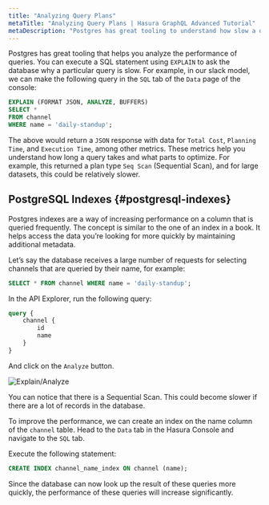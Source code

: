 ```yaml
---
title: "Analyzing Query Plans"
metaTitle: "Analyzing Query Plans | Hasura GraphQL Advanced Tutorial"
metaDescription: "Postgres has great tooling to understand how slow a query runs. You can execute a simple SQL statement using `EXPLAIN` to ask the database why a particular query is taking long."
---
```


Postgres has great tooling that helps you analyze the performance of queries. You can execute a SQL statement using `EXPLAIN` to ask the database why a particular query is slow. For example, in our slack model, we can make the following query in the `SQL` tab of the `Data` page of the console:

```sql
EXPLAIN (FORMAT JSON, ANALYZE, BUFFERS)
SELECT *
FROM channel
WHERE name = 'daily-standup';
```

The above would return a `JSON` response with data for `Total Cost`, `Planning Time`, and `Execution Time`, among other metrics. These metrics help you understand how long a query takes and what parts to optimize. For example, this returned a plan type `Seq Scan` (Sequential Scan), and for large datasets, this could be relatively slower.

## PostgreSQL Indexes {#postgresql-indexes}

Postgres indexes are a way of increasing performance on a column that is queried frequently. The concept is similar to the one of an index in a book. It helps access the data you’re looking for more quickly by maintaining additional metadata.

Let’s say the database receives a large number of requests for selecting channels that are queried by their name, for example:

```sql
SELECT * FROM channel WHERE name = 'daily-standup';
```

In the API Explorer, run the following query:

```graphql
query {
    channel {
        id
        name
    }
}
```

And click on the `Analyze` button.

![Explain/Analyze](https://graphql-engine-cdn.hasura.io/learn-hasura/assets/graphql-hasura-advanced/explain-analyze.png)

You can notice that there is a Sequential Scan. This could become slower if there are a lot of records in the database.

To improve the performance, we can create an index on the name column of the `channel` table. Head to the `Data` tab in the Hasura Console and navigate to the `SQL` tab.

Execute the following statement:

```sql
CREATE INDEX channel_name_index ON channel (name);
```

Since the database can now look up the result of these queries more quickly, the performance of these queries will increase significantly.
